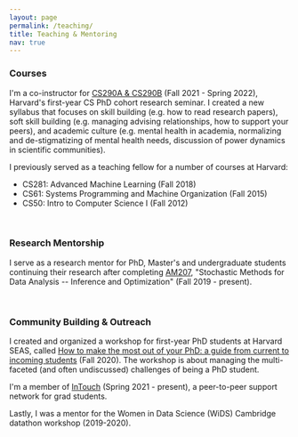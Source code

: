 ```yaml
---
layout: page
permalink: /teaching/
title: Teaching & Mentoring
nav: true
---
```


### Courses

I'm a co-instructor for [CS290A & CS290B](https://yanivyacoby.github.io/harvard-cs290/) (Fall 2021 - Spring 2022), Harvard's first-year CS PhD cohort research seminar. I created a new syllabus that focuses on skill building (e.g. how to read research papers), soft skill building (e.g. managing advising relationships, how to support your peers), and academic culture (e.g. mental health in academia, normalizing and de-stigmatizing of mental health needs, discussion of power dynamics in scientific communities).

I previously served as a teaching fellow for a number of courses at Harvard:
* CS281: Advanced Machine Learning (Fall 2018)
* CS61: Systems Programming and Machine Organization (Fall 2015)
* CS50: Intro to Computer Science I (Fall 2012)

<br/>

### Research Mentorship

I serve as a research mentor for PhD, Master's and undergraduate students continuing 
their research after completing [AM207](https://onefishy.github.io/am207/), "Stochastic Methods for Data Analysis -- Inference and Optimization" (Fall 2019 - present).

<br/>


### Community Building & Outreach

I created and organized a workshop for first-year PhD students at Harvard SEAS, called [How to make the most out of your PhD: a guide from current to incoming students](https://yanivyacoby.github.io/a-guide-to-your-phd/guide.html) (Fall 2020). The workshop is about managing the multi-faceted (and often undiscussed) challenges of being a PhD student. 

I'm a member of [InTouch](https://intouch.seas.harvard.edu/) (Spring 2021 - present), a peer-to-peer support network for grad students.

Lastly, I was a mentor for the Women in Data Science (WiDS) Cambridge datathon workshop (2019-2020). 

